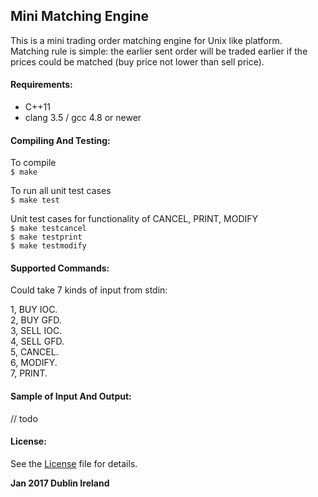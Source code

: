## **Mini Matching Engine**
This is a mini trading order matching engine for Unix like platform.  
Matching rule is simple: the earlier sent order will be traded earlier if the prices could be matched (buy price not lower than sell price).

#### **Requirements:**
* C++11
* clang 3.5 / gcc 4.8 or newer

#### **Compiling And Testing:**
To compile  
`$ make`

To run all unit test cases  
`$ make test`

Unit test cases for functionality of CANCEL, PRINT, MODIFY  
`$ make testcancel`  
`$ make testprint`  
`$ make testmodify`


#### **Supported Commands:**

Could take 7 kinds of input from stdin:

1, BUY IOC.  
2, BUY GFD.  
3, SELL IOC.  
4, SELL GFD.  
5, CANCEL.  
6, MODIFY.  
7, PRINT. 

#### Sample of Input And Output:
// todo

#### License:
See the [License]() file for details. 

**Jan 2017 Dublin Ireland**